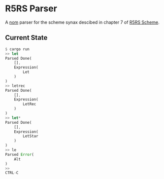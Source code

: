 # R5RS Parser

A [nom](https://github.com/Geal/nom) parser
for the scheme synax descibed in chapter 7 of 
[R5RS Scheme](http://www.schemers.org/Documents/Standards/R5RS/r5rs.pdf).

## Current State

``` rust
$ cargo run
>> let
Parsed Done(
    [],
    Expression(
        Let
    )
)
>> letrec
Parsed Done(
    [],
    Expression(
        LetRec
    )
)
>> let*
Parsed Done(
    [],
    Expression(
        LetStar
    )
)
>> le
Parsed Error(
    Alt
)
>>
CTRL-C
```
